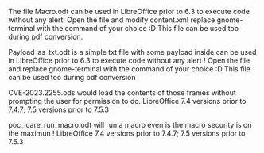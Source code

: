 The file Macro.odt can be used in LibreOffice prior to 6.3 to execute code without any alert! 
Open the file and modify content.xml replace gnome-terminal with the command of your choice :D
This file can be used too during pdf conversion.

Payload_as_txt.odt is a simple txt file with some payload inside can be used in LibreOffice prior to 6.3 to execute code  without any alert ! 
Open the file and replace gnome-terminal with the command of your choice :D
This file can be used too during pdf conversion


CVE-2023.2255.ods would load the contents of those frames without prompting the user for permission to do.
LibreOffice 7.4 versions prior to 7.4.7; 7.5 versions prior to 7.5.3

poc_icare_run_macro.odt will run a macro even is the macro security is on the maximun !
LibreOffice 7.4 versions prior to 7.4.7; 7.5 versions prior to 7.5.3

